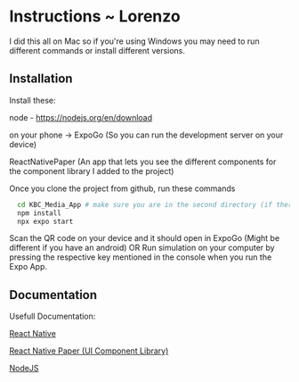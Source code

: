 # Instructions ~ Lorenzo

I did this all on Mac so if you're using Windows you may need to run different commands or install different versions.


## Installation

Install these:

node - https://nodejs.org/en/download

on your phone ->
ExpoGo (So you can run the development server on your device)

ReactNativePaper (An app that lets you see the different components for the component library I added to the project)

Once you clone the project from github, run these commands

```bash
  cd KBC_Media_App # make sure you are in the second directory (if there are two with same name)
  npm install
  npx expo start
```

Scan the QR code on your device and it should open in ExpoGo (Might be different if you have an android) 
OR
Run simulation on your computer by pressing the respective key mentioned in the console when you run the Expo App.
    
## Documentation

Usefull Documentation:

[React Native](https://reactnative.dev/)

[React Native Paper (UI Component Library)](https://callstack.github.io/react-native-paper/)

[NodeJS](https://nodejs.org/en)